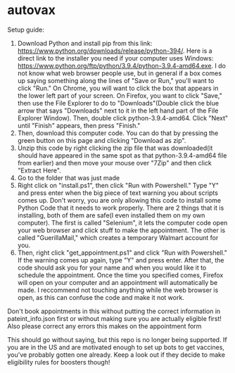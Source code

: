# autovax
Setup guide:
1. Download Python and install pip from this link: https://www.python.org/downloads/release/python-394/. Here is a direct link to the installer you need if your computer uses Windows: https://www.python.org/ftp/python/3.9.4/python-3.9.4-amd64.exe. I do not know what web browser people use, but in general if a box comes up saying something along the lines of "Save or Run," you'll want to click "Run." On Chrome, you will want to click the box that appears in the lower left part of your screen. On Firefox, you want to click "Save," then use the File Explorer to do to "Downloads"(Double click the blue arrow that says "Downloads" next to it in the left hand part of the File Explorer Window). Then, double click python-3.9.4-amd64. Click "Next" until "Finish" appears, then press "Finish."
2. Then, download this computer code. You can do that by pressing the green button on this page and clicking "Download as zip".
3. Unzip this code by right clicking the zip file that was downloaded(it should have appeared in the same spot as that python-3.9.4-amd64 file from earlier) and then move your mouse over "7Zip" and then click "Extract Here".
4. Go to the folder that was just made
5. Right click on "install.ps1", then click "Run with Powershell." Type "Y" and press enter when the big piece of text warning you about scripts comes up. Don't worry, you are only allowing this code to install some Python Code that it needs to work properly. There are 2 things that it is installing, both of them are safe(I even installed them on my own computer). The first is called "Selenium", it lets the computer code open your web browser and click stuff to make the appointment. The other is called "GuerillaMail," which creates a temporary Walmart account for you.
6. Then, right click "get_appointment.ps1" and click "Run with Powershell." If the warning comes up again, type "Y" and press enter. After that, the code should ask you for your name and when you would like it to schedule the appointment. Once the time you specified comes, Firefox will open on your computer and an appointment will automatically be made. I reccommend not touching anything while the web browser is open, as this can confuse the code and make it not work.

Don't book appointments in this without putting the correct information in pateint_info.json first or without making sure you are actually eligible first! Also please correct any errors this makes on the appointment form


This should go without saying, but this repo is no longer being supported. If you are in the US and are motivated enough to set up bots to get vaccines, you've probably gotten one already. Keep a look out if they decide to make eligibility rules for boosters though!
